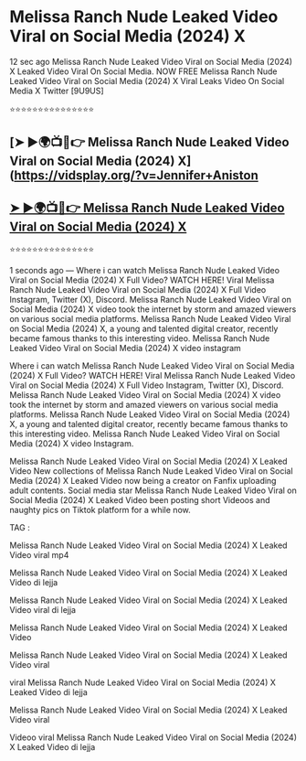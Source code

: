 ﻿# Melissa Ranch Nude Leaked Video Viral on Social Media (2024) X



12 sec ago Melissa Ranch Nude Leaked Video Viral on Social Media (2024) X Leaked Video Viral On Social Media. NOW FREE Melissa Ranch Nude Leaked Video Viral on Social Media (2024) X Viral Leaks Video On Social Media X Twitter [9U9US]

⭐⭐⭐⭐⭐⭐⭐⭐⭐⭐⭐⭐⭐⭐⭐

## [➤ ►🌍📺📱👉 Melissa Ranch Nude Leaked Video Viral on Social Media (2024) X](https://vidsplay.org/?v=Jennifer+Aniston

## [➤ ►🌍📺📱👉 Melissa Ranch Nude Leaked Video Viral on Social Media (2024) X](https://vidsplay.org/?v=Jennifer+Aniston)


⭐⭐⭐⭐⭐⭐⭐⭐⭐⭐⭐⭐⭐⭐⭐



1 seconds ago — Where i can watch Melissa Ranch Nude Leaked Video Viral on Social Media (2024) X Full Video? WATCH HERE! Viral Melissa Ranch Nude Leaked Video Viral on Social Media (2024) X Full Video Instagram, Twitter (X), Discord. Melissa Ranch Nude Leaked Video Viral on Social Media (2024) X video took the internet by storm and amazed viewers on various social media platforms. Melissa Ranch Nude Leaked Video Viral on Social Media (2024) X, a young and talented digital creator, recently became famous thanks to this interesting video. Melissa Ranch Nude Leaked Video Viral on Social Media (2024) X video instagram

Where i can watch Melissa Ranch Nude Leaked Video Viral on Social Media (2024) X Full Video? WATCH HERE! Viral Melissa Ranch Nude Leaked Video Viral on Social Media (2024) X Full Video Instagram, Twitter (X), Discord. Melissa Ranch Nude Leaked Video Viral on Social Media (2024) X video took the internet by storm and amazed viewers on various social media platforms. Melissa Ranch Nude Leaked Video Viral on Social Media (2024) X, a young and talented digital creator, recently became famous thanks to this interesting video. Melissa Ranch Nude Leaked Video Viral on Social Media (2024) X video Instagram.

Melissa Ranch Nude Leaked Video Viral on Social Media (2024) X Leaked Video New collections of Melissa Ranch Nude Leaked Video Viral on Social Media (2024) X Leaked Video now being a creator on Fanfix uploading adult contents. Social media star Melissa Ranch Nude Leaked Video Viral on Social Media (2024) X Leaked Video been posting short Videoos and naughty pics on Tiktok platform for a while now.

TAG :

 

Melissa Ranch Nude Leaked Video Viral on Social Media (2024) X Leaked Video viral mp4

 

Melissa Ranch Nude Leaked Video Viral on Social Media (2024) X Leaked Video di lejja

 

Melissa Ranch Nude Leaked Video Viral on Social Media (2024) X Leaked Video viral di lejja

 

Melissa Ranch Nude Leaked Video Viral on Social Media (2024) X Leaked Video

 

Melissa Ranch Nude Leaked Video Viral on Social Media (2024) X Leaked Video viral

 

viral Melissa Ranch Nude Leaked Video Viral on Social Media (2024) X Leaked Video di lejja

 

Melissa Ranch Nude Leaked Video Viral on Social Media (2024) X Leaked Video viral

 

Videoo viral Melissa Ranch Nude Leaked Video Viral on Social Media (2024) X Leaked Video di lejja